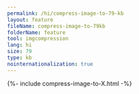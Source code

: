 ```yaml
---
permalink: /hi/compress-image-to-79-kb
layout: feature
fileName: compress-image-to-79kb
folderName: feature
tool: imgcompression
lang: hi
size: 79
type: kb
nointernationalization: true
---
```

{%- include compress-image-to-X.html -%}
      